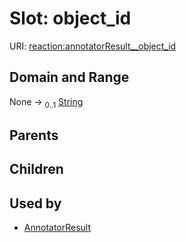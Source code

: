 
# Slot: object_id




URI: [reaction:annotatorResult__object_id](http://w3id.org/ontogpt/reaction/annotatorResult__object_id)


## Domain and Range

None &#8594;  <sub>0..1</sub> [String](types/String.md)

## Parents


## Children


## Used by

 * [AnnotatorResult](AnnotatorResult.md)
